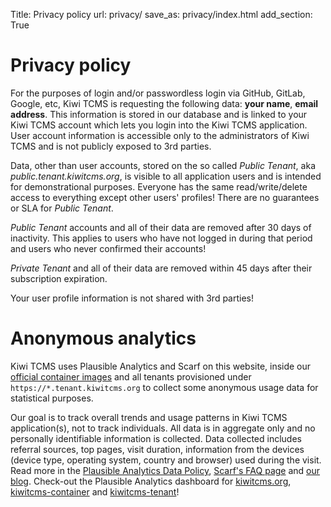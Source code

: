 Title: Privacy policy
url: privacy/
save_as: privacy/index.html
add_section: True

Privacy policy
==============

For the purposes of login and/or passwordless login via GitHub, GitLab, Google, etc,
Kiwi TCMS is requesting the following data: **your name**, **email address**. This information
is stored in our database and is linked to your Kiwi TCMS account which lets you
login into the Kiwi TCMS application. User account information is accessible only
to the administrators of Kiwi TCMS and is not publicly exposed to 3rd parties.

Data, other than user accounts, stored on the so called *Public Tenant*,
aka *public.tenant.kiwitcms.org*,
is visible to all application users and is intended for demonstrational purposes.
Everyone has the same read/write/delete access to everything except other users' profiles!
There are no guarantees or SLA for *Public Tenant*.

*Public Tenant* accounts and all of their data are removed after 30 days of
inactivity. This applies to users who have not logged in during that period
and users who never confirmed their accounts!

*Private Tenant* and all of their data are removed within 45 days after
their subscription expiration.

Your user profile information is not shared with 3rd parties!


Anonymous analytics
===================

Kiwi TCMS uses Plausible Analytics and Scarf on this website, inside our
[official container images]({filename}containers.markdown) and
all tenants provisioned under `https://*.tenant.kiwitcms.org` to collect some
anonymous usage data for statistical purposes.

Our goal is to track overall trends and usage patterns in Kiwi TCMS application(s),
not to track individuals.
All data is in aggregate only and no personally identifiable information is collected.
Data collected includes referral sources, top pages, visit duration, information from the devices
(device type, operating system, country and browser) used during the visit.
Read more in the [Plausible Analytics Data Policy](https://plausible.io/data-policy),
[Scarf's FAQ page](https://about.scarf.sh/contact#FAQ)
and [our blog]({filename}../2024-02-23-anonymous-analytics.markdown).
Check-out the Plausible Analytics dashboard for
[kiwitcms.org](https://plausible.io/kiwitcms.org),
[kiwitcms-container](https://plausible.io/kiwitcms-container) and
[kiwitcms-tenant](https://plausible.io/kiwitcms-tenant/)!
